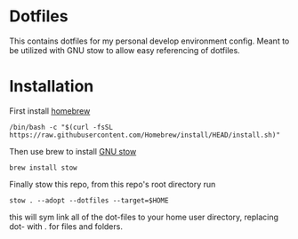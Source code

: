 # Dotfiles
This contains dotfiles for my personal develop environment config. Meant to be utilized with GNU stow to allow easy referencing of dotfiles.

# Installation
First install [homebrew](https://brew.sh/)
```
/bin/bash -c "$(curl -fsSL https://raw.githubusercontent.com/Homebrew/install/HEAD/install.sh)"
```
Then use brew to install [GNU stow](https://formulae.brew.sh/formula/stow)
```
brew install stow
```
Finally stow this repo, from this repo's root directory run
```
stow . --adopt --dotfiles --target=$HOME
```
this will sym link all of the dot-files to your home user directory, replacing dot- with . for files and folders.